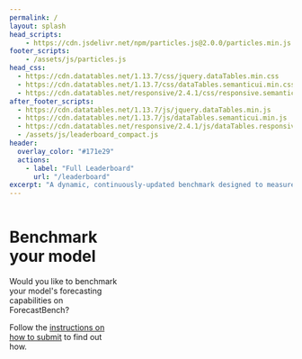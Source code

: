 ```yaml
---
permalink: /
layout: splash
head_scripts:
    - https://cdn.jsdelivr.net/npm/particles.js@2.0.0/particles.min.js
footer_scripts:
    - /assets/js/particles.js
head_css:
  - https://cdn.datatables.net/1.13.7/css/jquery.dataTables.min.css
  - https://cdn.datatables.net/1.13.7/css/dataTables.semanticui.min.css
  - https://cdn.datatables.net/responsive/2.4.1/css/responsive.semanticui.min.css
after_footer_scripts:
  - https://cdn.datatables.net/1.13.7/js/jquery.dataTables.min.js
  - https://cdn.datatables.net/1.13.7/js/dataTables.semanticui.min.js
  - https://cdn.datatables.net/responsive/2.4.1/js/dataTables.responsive.min.js
  - /assets/js/leaderboard_compact.js
header:
  overlay_color: "#171e29"
  actions:
    - label: "Full Leaderboard"
      url: "/leaderboard"
excerpt: "A dynamic, continuously-updated benchmark designed to measure the accuracy of ML systems on a constantly evolving set of forecasting questions."
---
```


<div style="display:flex;">
  <div style="flex:2; padding-right:1rem;">
      <h1>Benchmark your model</h1>
    <p>Would you like to benchmark your model's forecasting capabilities on ForecastBench?</p>
        <p>Follow the <a href="https://github.com/forecastingresearch/forecastbench/wiki/How-to-submit-to-ForecastBench">instructions on how to submit<i class="fa-solid fa-arrow-up-right-from-square"></i></a> to find out how.</p>
  </div>
  <div style="flex:3;">
        <div id="leaderboard-table"></div>
  </div>
</div>
